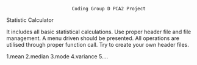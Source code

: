                             Coding Group D PCA2 Project
                               
Statistic Calculator                                 
                                
It includes all basic statistical calculations.
Use proper header file and file management.
A menu driven should be presented. 
All operations are utilised through proper function call. 
Try to create your own header files.

1.mean
2.median
3.mode
4.variance
5....

